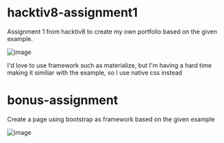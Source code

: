 # hacktiv8-assignment1
Assignment 1 from hacktiv8 to create my own portfolio based on the given example.

![image](https://user-images.githubusercontent.com/80952805/185781776-8395f134-fdce-4606-abdf-1a8543bc662a.png)

I'd love to use framework such as materialize, but I'm having a hard time making it similiar with the example, so I use native css instead

# bonus-assignment
Create a page using bootstrap as framework based on the given example

![image](https://user-images.githubusercontent.com/80952805/186594099-cd155aef-413e-4fd2-8877-8e80d6cd7360.png)
